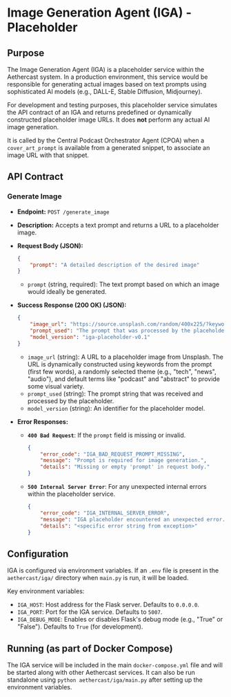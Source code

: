 # Image Generation Agent (IGA) - Placeholder

## Purpose

The Image Generation Agent (IGA) is a placeholder service within the Aethercast system. In a production environment, this service would be responsible for generating actual images based on text prompts using sophisticated AI models (e.g., DALL-E, Stable Diffusion, Midjourney).

For development and testing purposes, this placeholder service simulates the API contract of an IGA and returns predefined or dynamically constructed placeholder image URLs. It does **not** perform any actual AI image generation.

It is called by the Central Podcast Orchestrator Agent (CPOA) when a `cover_art_prompt` is available from a generated snippet, to associate an image URL with that snippet.

## API Contract

### Generate Image

-   **Endpoint:** `POST /generate_image`
-   **Description:** Accepts a text prompt and returns a URL to a placeholder image.
-   **Request Body (JSON):**
    ```json
    {
        "prompt": "A detailed description of the desired image"
    }
    ```
    -   `prompt` (string, required): The text prompt based on which an image would ideally be generated.

-   **Success Response (200 OK) (JSON):**
    ```json
    {
        "image_url": "https://source.unsplash.com/random/400x225/?keyword1,keyword2,theme,podcast,abstract",
        "prompt_used": "The prompt that was processed by the placeholder",
        "model_version": "iga-placeholder-v0.1"
    }
    ```
    -   `image_url` (string): A URL to a placeholder image from Unsplash. The URL is dynamically constructed using keywords from the prompt (first few words), a randomly selected theme (e.g., "tech", "news", "audio"), and default terms like "podcast" and "abstract" to provide some visual variety.
    -   `prompt_used` (string): The prompt string that was received and processed by the placeholder.
    -   `model_version` (string): An identifier for the placeholder model.

-   **Error Responses:**
    -   **`400 Bad Request`**: If the `prompt` field is missing or invalid.
        ```json
        {
            "error_code": "IGA_BAD_REQUEST_PROMPT_MISSING",
            "message": "Prompt is required for image generation.",
            "details": "Missing or empty 'prompt' in request body."
        }
        ```
    -   **`500 Internal Server Error`**: For any unexpected internal errors within the placeholder service.
        ```json
        {
            "error_code": "IGA_INTERNAL_SERVER_ERROR",
            "message": "IGA placeholder encountered an unexpected error.",
            "details": "<specific error string from exception>"
        }
        ```

## Configuration

IGA is configured via environment variables. If an `.env` file is present in the `aethercast/iga/` directory when `main.py` is run, it will be loaded.

Key environment variables:
-   `IGA_HOST`: Host address for the Flask server. Defaults to `0.0.0.0`.
-   `IGA_PORT`: Port for the IGA service. Defaults to `5007`.
-   `IGA_DEBUG_MODE`: Enables or disables Flask's debug mode (e.g., "True" or "False"). Defaults to `True` (for development).

## Running (as part of Docker Compose)

The IGA service will be included in the main `docker-compose.yml` file and will be started along with other Aethercast services. It can also be run standalone using `python aethercast/iga/main.py` after setting up the environment variables.
